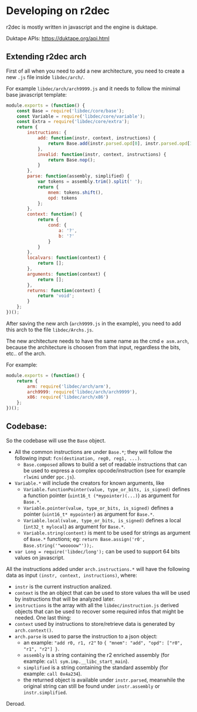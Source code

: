 # Developing on r2dec

r2dec is mostly written in javascript and the engine is duktape.

Duktape APIs: https://duktape.org/api.html

## Extending r2dec arch

First of all when you need to add a new architecture, you need to create a new `.js` file inside `libdec/arch/`.

For example `libdec/arch/arch9999.js` and it needs to follow the minimal base javascript template:
```js
module.exports = (function() {
    const Base = require('libdec/core/base');
    const Variable = require('libdec/core/variable');
    const Extra = require('libdec/core/extra');
    return {
        instructions: {
            add: function(instr, context, instructions) {
                return Base.add(instr.parsed.opd[0], instr.parsed.opd[1], instr.parsed.opd[2]);
            },
            invalid: function(instr, context, instructions) {
                return Base.nop();
            }
        },
        parse: function(assembly, simplified) {
            var tokens = assembly.trim().split(' ');
            return {
                mnem: tokens.shift(),
                opd: tokens
            };
        },
        context: function() {
            return {
                cond: {
                    a: '?',
                    b: '?'
                }
            }
        },
        localvars: function(context) {
            return [];
        },
        arguments: function(context) {
            return [];
        },
        returns: function(context) {
            return 'void';
        }
    };
})();
```
After saving the new arch (`arch9999.js` in the example), you need to add this arch to the file `libdec/Archs.js`.

The new architecture needs to have the same name as the cmd `e asm.arch`, because the architecture is choosen from that input, regardless the bits, etc.. of the arch.

For example:
```js
module.exports = (function() {
    return {
        arm: require('libdec/arch/arm'),
        arch9999: require('libdec/arch/arch9999'),
        x86: require('libdec/arch/x86')
    };
})();
```

## Codebase:

So the codebase will use the `Base` object.

* All the common instructions are under `Base.*`; they will follow the following input: `fcn(destination, reg0, reg1, ...)`.
  - `Base.composed` allows to build a set of readable instructions that can be used to express a complex opcode/instruction (see for example `rlwimi` under `ppc.js`).
* `Variable.*` will include the creators for known arguments, like
  - `Variable.functionPointer(value, type_or_bits, is_signed)` defines a function pointer (`uint16_t (*mypointer)(...)`) as argument for `Base.*`.
  - `Variable.pointer(value, type_or_bits, is_signed)` defines a pointer (`uint16_t* mypointer`) as argument for `Base.*`.
  - `Variable.local(value, type_or_bits, is_signed)` defines a local (`int32_t mylocal`) as argument for `Base.*`.
  - `Variable.string(content)` is ment to be used for strings as argument of `Base.*` functions; eg: `return Base.assign('r0', Base.string('"wooooow"'));`.
* `var Long = require('libdec/long');` can be used to support 64 bits values on javascript.

All the instructions added under `arch.instructions.*` will have the following data as input `(instr, context, instructions)`, where:
* `instr` is the current instruction analized.
* `context` is the an object that can be used to store values tha will be used by instructions that will be analyzed later.
* `instructions` is the array with all the `libdec/instruction.js` derived objects that can be used to recover some required infos that might be needed.
One last thing:
* `context` used by instructions to store/retrieve data is generated by `arch.context()`.
* `arch.parse` is used to parse the instruction to a json object:
  - an example: `"add r0, r1, r2"` to `{ "mnem": "add", "opd": ["r0", "r1", "r2"] }`.
  - `assembly` is a string containing the r2 enriched assembly (for example: `call sym.imp.__libc_start_main`).
  - `simplified` is a string containing the standard assembly (for example: `call 0x4a234`).
  - the returned object is available under `instr.parsed`, meanwhile the original string can still be found under `instr.assembly` or `instr.simplified`.

Deroad.


